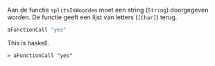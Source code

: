 Aan de functie `splitsInWoorden` moet een string (`String`) doorgegeven worden.
De functie geeft een lijst van letters (`[Char]`) terug.

```haskell
aFunctionCall "yes"
```

This is haskell.

```console?lang=haskell&prompt=>
> aFunctionCall "yes"
```
